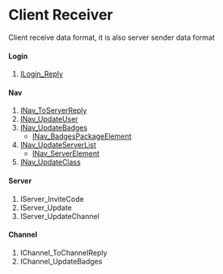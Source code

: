 # Client Receiver

Client receive data format, it is also server sender data format

#### Login

1. [ILogin_Reply](./client/login/ILogin_Reply.md)

#### Nav

1. [INav_ToServerReply](./client/nav/INav_ToServerReply.md)
2. [INav_UpdateUser](./client/nav/INav_UpdateUser.md)
3. [INav_UpdateBadges](./client/nav/INav_UpdateBadges.md)
    * [INav_BadgesPackageElement](./client/nav/INav_BadgesPackageElement.md)
4. [INav_UpdateServerList](./client/nav/INav_UpdateServerList.md)
    * [INav_ServerElement](./client/nav/INav_ServerElement.md)
5. [INav_UpdateClass](./client/nav/INav_UpdateClass.md)

#### Server

1. IServer_InviteCode
2. IServer_Update
3. IServer_UpdateChannel

#### Channel

1. IChannel_ToChannelReply
2. IChannel_UpdateBadges